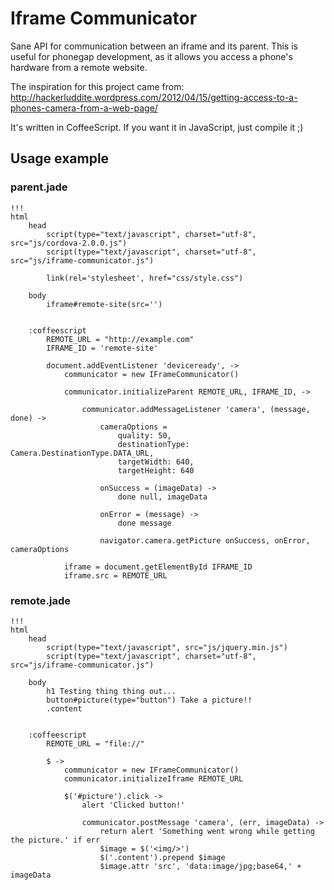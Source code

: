 # Iframe Communicator

Sane API for communication between an iframe and its parent. This is useful for phonegap development,
as it allows you access a phone's hardware from a remote website.

The inspiration for this project came from:
http://hackerluddite.wordpress.com/2012/04/15/getting-access-to-a-phones-camera-from-a-web-page/

It's written in CoffeeScript. If you want it in JavaScript, just compile it ;)

## Usage example

### parent.jade

```jade
!!!
html
    head
        script(type="text/javascript", charset="utf-8", src="js/cordova-2.0.0.js")
        script(type="text/javascript", charset="utf-8", src="js/iframe-communicator.js")

        link(rel='stylesheet', href="css/style.css")

    body
        iframe#remote-site(src='')


    :coffeescript
        REMOTE_URL = "http://example.com"
        IFRAME_ID = 'remote-site'

        document.addEventListener 'deviceready', ->
            communicator = new IFrameCommunicator()

            communicator.initializeParent REMOTE_URL, IFRAME_ID, ->

                communicator.addMessageListener 'camera', (message, done) ->
                    cameraOptions =
                        quality: 50,
                        destinationType: Camera.DestinationType.DATA_URL,
                        targetWidth: 640,
                        targetHeight: 640

                    onSuccess = (imageData) ->
                        done null, imageData

                    onError = (message) ->
                        done message

                    navigator.camera.getPicture onSuccess, onError, cameraOptions

            iframe = document.getElementById IFRAME_ID
            iframe.src = REMOTE_URL
```

### remote.jade

```jade
!!!
html
    head
        script(type="text/javascript", src="js/jquery.min.js")
        script(type="text/javascript", charset="utf-8", src="js/iframe-communicator.js")

    body
        h1 Testing thing thing out...
        button#picture(type="button") Take a picture!!
        .content


    :coffeescript
        REMOTE_URL = "file://"

        $ ->
            communicator = new IFrameCommunicator()
            communicator.initializeIframe REMOTE_URL

            $('#picture').click ->
                alert 'Clicked button!'

                communicator.postMessage 'camera', (err, imageData) ->
                    return alert 'Something went wrong while getting the picture.' if err
                    $image = $('<img/>')
                    $('.content').prepend $image
                    $image.attr 'src', 'data:image/jpg;base64,' + imageData
```


